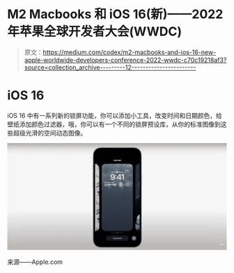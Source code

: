 # M2 Macbooks 和 iOS 16(新)——2022 年苹果全球开发者大会(WWDC)

> 原文：<https://medium.com/codex/m2-macbooks-and-ios-16-new-apple-worldwide-developers-conference-2022-wwdc-c70c19218af3?source=collection_archive---------12----------------------->

# iOS 16

iOS 16 中有一系列新的锁屏功能，你可以添加小工具，改变时间和日期颜色，给壁纸添加颜色过滤器，哦，你可以有一个不同的锁屏预设库，从你的标准图像到这些超级光滑的空间动态图像。

![](img/5626fc674cbcd6371c007b9aee7775be.png)

来源——Apple.com